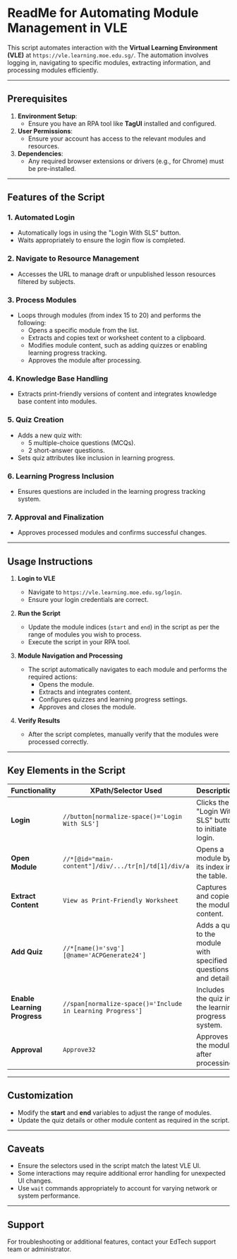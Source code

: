 # ReadMe for Automating Module Management in VLE

This script automates interaction with the **Virtual Learning Environment (VLE)** at `https://vle.learning.moe.edu.sg/`. The automation involves logging in, navigating to specific modules, extracting information, and processing modules efficiently.

---

## **Prerequisites**
1. **Environment Setup**: 
   - Ensure you have an RPA tool like **TagUI** installed and configured.
2. **User Permissions**: 
   - Ensure your account has access to the relevant modules and resources.
3. **Dependencies**: 
   - Any required browser extensions or drivers (e.g., for Chrome) must be pre-installed.

---

## **Features of the Script**
### **1. Automated Login**
- Automatically logs in using the "Login With SLS" button.
- Waits appropriately to ensure the login flow is completed.

### **2. Navigate to Resource Management**
- Accesses the URL to manage draft or unpublished lesson resources filtered by subjects.

### **3. Process Modules**
- Loops through modules (from index 15 to 20) and performs the following:
  - Opens a specific module from the list.
  - Extracts and copies text or worksheet content to a clipboard.
  - Modifies module content, such as adding quizzes or enabling learning progress tracking.
  - Approves the module after processing.

### **4. Knowledge Base Handling**
- Extracts print-friendly versions of content and integrates knowledge base content into modules.

### **5. Quiz Creation**
- Adds a new quiz with:
  - 5 multiple-choice questions (MCQs).
  - 2 short-answer questions.
- Sets quiz attributes like inclusion in learning progress.

### **6. Learning Progress Inclusion**
- Ensures questions are included in the learning progress tracking system.

### **7. Approval and Finalization**
- Approves processed modules and confirms successful changes.

---

## **Usage Instructions**

1. **Login to VLE**
   - Navigate to `https://vle.learning.moe.edu.sg/login`.
   - Ensure your login credentials are correct.

2. **Run the Script**
   - Update the module indices (`start` and `end`) in the script as per the range of modules you wish to process.
   - Execute the script in your RPA tool.

3. **Module Navigation and Processing**
   - The script automatically navigates to each module and performs the required actions:
     - Opens the module.
     - Extracts and integrates content.
     - Configures quizzes and learning progress settings.
     - Approves and closes the module.

4. **Verify Results**
   - After the script completes, manually verify that the modules were processed correctly.

---

## **Key Elements in the Script**

| **Functionality**           | **XPath/Selector Used**                              | **Description**                                                                 |
|------------------------------|-----------------------------------------------------|---------------------------------------------------------------------------------|
| **Login**                   | `//button[normalize-space()='Login With SLS']`      | Clicks the "Login With SLS" button to initiate login.                          |
| **Open Module**             | `//*[@id="main-content"]/div/.../tr[n]/td[1]/div/a` | Opens a module by its index in the table.                                      |
| **Extract Content**         | `View as Print-Friendly Worksheet`                  | Captures and copies the module content.                                        |
| **Add Quiz**                | `//*[name()='svg'][@name='ACPGenerate24']`          | Adds a quiz to the module with specified questions and details.                |
| **Enable Learning Progress**| `//span[normalize-space()='Include in Learning Progress']` | Includes the quiz in the learning progress system.                             |
| **Approval**                | `Approve32`                                         | Approves the module after processing.                                          |

---

## **Customization**

- Modify the **start** and **end** variables to adjust the range of modules.
- Update the quiz details or other module content as required in the script.

---

## **Caveats**
- Ensure the selectors used in the script match the latest VLE UI.
- Some interactions may require additional error handling for unexpected UI changes.
- Use `wait` commands appropriately to account for varying network or system performance.

---

## **Support**
For troubleshooting or additional features, contact your EdTech support team or administrator.
